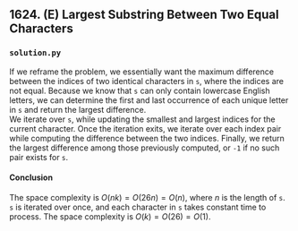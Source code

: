 ## 1624. (E) Largest Substring Between Two Equal Characters

### `solution.py`
If we reframe the problem, we essentially want the maximum difference between the indices of two identical characters in `s`, where the indices are not equal. Because we know that `s` can only contain lowercase English letters, we can determine the first and last occurrence of each unique letter in `s` and return the largest difference.  
We iterate over `s`, while updating the smallest and largest indices for the current character. Once the iteration exits, we iterate over each index pair while computing the difference between the two indices. Finally, we return the largest difference among those previously computed, or `-1` if no such pair exists for `s`.  

#### Conclusion
The space complexity is $O(nk) = O(26n) = O(n)$, where $n$ is the length of `s`. `s` is iterated over once, and each character in `s` takes constant time to process. The space complexity is $O(k) = O(26) = O(1)$.  
  

